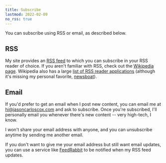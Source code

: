 ```yaml
---
title: Subscribe
lastmod: 2022-02-09
no_rss: true
---
```


You can subscribe using RSS or email, as described below.

## RSS

My site provides an [RSS feed](/index.xml) to which you can subscribe in your RSS reader of choice. If you aren't familiar with RSS, check out the [Wikipedia page](https://en.wikipedia.org/wiki/RSS). Wikipedia also has a large [list of RSS reader applications](https://en.wikipedia.org/wiki/Comparison_of_feed_aggregators) (although it's missing my personal favorite, [newsboat](https://newsboat.org/)).

## Email

If you'd prefer to get an email when I post new content, you can email me at [hi@jasoncarloscox.com](mailto:hi@jasoncarloscox.com?subject=I%20want%20to%20subscribe!) and ask to subscribe. Once you're subscribed, I'll personally email you whenever there's new content -- very high-tech, I know.

I won't share your email address with anyone, and you can unsubscribe anytime by sending me another email.

If you don't want to give me your email address but still want email updates, you can use a service like [FeedRabbit](https://feedrabbit.com/?url=https://jasoncarloscox.com/index.xml) to be notified when my RSS feed updates.
